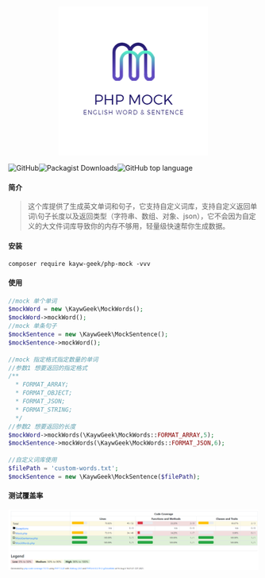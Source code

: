 <div align=center>
 
![](./logo.png)

 </div>
 
![GitHub](https://img.shields.io/github/license/kayw-geek/php-mock)![Packagist Downloads](https://img.shields.io/packagist/dm/kayw-geek/php-mock)![GitHub top language](https://img.shields.io/github/languages/top/kayw-geek/php-mock)
#### 简介

> 这个库提供了生成英文单词和句子，它支持自定义词库，支持自定义返回单词\句子长度以及返回类型（字符串、数组、对象、json），它不会因为自定义的大文件词库导致你的内存不够用，轻量级快速帮你生成数据。

#### 安装

```shell
composer require kayw-geek/php-mock -vvv
```

#### 使用

```php
//mock 单个单词
$mockWord = new \KaywGeek\MockWords();
$mockWord->mockWord();
//mock 单条句子
$mockSentence = new \KaywGeek\MockSentence();
$mockSentence->mockWord();

//mock 指定格式指定数量的单词
//参数1 想要返回的指定格式 
/**
  * FORMAT_ARRAY;
  * FORMAT_OBJECT;
  * FORMAT_JSON;
  * FORMAT_STRING; 
  */
//参数2 想要返回的长度
$mockWord->mockWords(\KaywGeek\MockWords::FORMAT_ARRAY,5);
$mockSentence->mockWords(\KaywGeek\MockWords::FORMAT_JSON,6);

//自定义词库使用
$filePath = 'custom-words.txt';
$mockSentence = new \KaywGeek\MockSentence($filePath);
```



#### 测试覆盖率

![coverage](./coverage.png)

